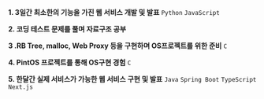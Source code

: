 **1. 3일간 최소한의 기능을 가진 웹 서비스 개발 및 발표** `Python` `JavaScript`


**2. 코딩 테스트 문제를 풀며 자료구조 공부**


**3 .RB Tree, malloc, Web Proxy 등을 구현하며 OS프로젝트를 위한 준비** `C`


**4. PintOS 프로젝트를 통해 OS구현 경험** `C`


**5. 한달간 실제 서비스가 가능한 웹 서비스 구현 및 발표** `Java` `Spring Boot` `TypeScript` `Next.js`

